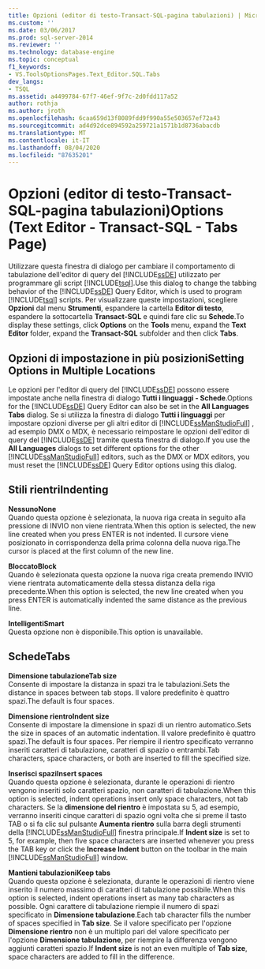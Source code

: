 ```yaml
---
title: Opzioni (editor di testo-Transact-SQL-pagina tabulazioni) | Microsoft Docs
ms.custom: ''
ms.date: 03/06/2017
ms.prod: sql-server-2014
ms.reviewer: ''
ms.technology: database-engine
ms.topic: conceptual
f1_keywords:
- VS.ToolsOptionsPages.Text_Editor.SQL.Tabs
dev_langs:
- TSQL
ms.assetid: a4499784-67f7-46ef-9f7c-2d0fdd117a52
author: rothja
ms.author: jroth
ms.openlocfilehash: 6caa659d13f8089fdd9f990a55e503657ef72a43
ms.sourcegitcommit: ad4d92dce894592a259721a1571b1d8736abacdb
ms.translationtype: MT
ms.contentlocale: it-IT
ms.lasthandoff: 08/04/2020
ms.locfileid: "87635201"
---
```

# <a name="options-text-editor---transact-sql---tabs-page"></a><span data-ttu-id="33a8a-102">Opzioni (editor di testo-Transact-SQL-pagina tabulazioni)</span><span class="sxs-lookup"><span data-stu-id="33a8a-102">Options (Text Editor - Transact-SQL - Tabs Page)</span></span>
  <span data-ttu-id="33a8a-103">Utilizzare questa finestra di dialogo per cambiare il comportamento di tabulazione dell'editor di query del [!INCLUDE[ssDE](../includes/ssde-md.md)] utilizzato per programmare gli script [!INCLUDE[tsql](../includes/tsql-md.md)].</span><span class="sxs-lookup"><span data-stu-id="33a8a-103">Use this dialog to change the tabbing behavior of the [!INCLUDE[ssDE](../includes/ssde-md.md)] Query Editor, which is used to program [!INCLUDE[tsql](../includes/tsql-md.md)] scripts.</span></span> <span data-ttu-id="33a8a-104">Per visualizzare queste impostazioni, scegliere **Opzioni** dal menu **Strumenti**, espandere la cartella **Editor di testo**, espandere la sottocartella **Transact-SQL** e quindi fare clic su **Schede**.</span><span class="sxs-lookup"><span data-stu-id="33a8a-104">To display these settings, click **Options** on the **Tools** menu, expand the **Text Editor** folder, expand the **Transact-SQL** subfolder and then click **Tabs**.</span></span>  
  
## <a name="setting-options-in-multiple-locations"></a><span data-ttu-id="33a8a-105">Opzioni di impostazione in più posizioni</span><span class="sxs-lookup"><span data-stu-id="33a8a-105">Setting Options in Multiple Locations</span></span>  
 <span data-ttu-id="33a8a-106">Le opzioni per l'editor di query del [!INCLUDE[ssDE](../includes/ssde-md.md)] possono essere impostate anche nella finestra di dialogo **Tutti i linguaggi - Schede**.</span><span class="sxs-lookup"><span data-stu-id="33a8a-106">Options for the [!INCLUDE[ssDE](../includes/ssde-md.md)] Query Editor can also be set in the **All Languages Tabs** dialog.</span></span> <span data-ttu-id="33a8a-107">Se si utilizza la finestra di dialogo **Tutti i linguaggi** per impostare opzioni diverse per gli altri editor di [!INCLUDE[ssManStudioFull](../includes/ssmanstudiofull-md.md)] , ad esempio DMX o MDX, è necessario reimpostare le opzioni dell'editor di query del [!INCLUDE[ssDE](../includes/ssde-md.md)] tramite questa finestra di dialogo.</span><span class="sxs-lookup"><span data-stu-id="33a8a-107">If you use the **All Languages** dialogs to set different options for the other [!INCLUDE[ssManStudioFull](../includes/ssmanstudiofull-md.md)] editors, such as the DMX or MDX editors, you must reset the [!INCLUDE[ssDE](../includes/ssde-md.md)] Query Editor options using this dialog.</span></span>  
  
## <a name="indenting"></a><span data-ttu-id="33a8a-108">Stili rientri</span><span class="sxs-lookup"><span data-stu-id="33a8a-108">Indenting</span></span>  
 <span data-ttu-id="33a8a-109">**Nessuno**</span><span class="sxs-lookup"><span data-stu-id="33a8a-109">**None**</span></span>  
 <span data-ttu-id="33a8a-110">Quando questa opzione è selezionata, la nuova riga creata in seguito alla pressione di INVIO non viene rientrata.</span><span class="sxs-lookup"><span data-stu-id="33a8a-110">When this option is selected, the new line created when you press ENTER is not indented.</span></span> <span data-ttu-id="33a8a-111">Il cursore viene posizionato in corrispondenza della prima colonna della nuova riga.</span><span class="sxs-lookup"><span data-stu-id="33a8a-111">The cursor is placed at the first column of the new line.</span></span>  
  
 <span data-ttu-id="33a8a-112">**Bloccato**</span><span class="sxs-lookup"><span data-stu-id="33a8a-112">**Block**</span></span>  
 <span data-ttu-id="33a8a-113">Quando è selezionata questa opzione la nuova riga creata premendo INVIO viene rientrata automaticamente della stessa distanza della riga precedente.</span><span class="sxs-lookup"><span data-stu-id="33a8a-113">When this option is selected, the new line created when you press ENTER is automatically indented the same distance as the previous line.</span></span>  
  
 <span data-ttu-id="33a8a-114">**Intelligenti**</span><span class="sxs-lookup"><span data-stu-id="33a8a-114">**Smart**</span></span>  
 <span data-ttu-id="33a8a-115">Questa opzione non è disponibile.</span><span class="sxs-lookup"><span data-stu-id="33a8a-115">This option is unavailable.</span></span>  
  
## <a name="tabs"></a><span data-ttu-id="33a8a-116">Schede</span><span class="sxs-lookup"><span data-stu-id="33a8a-116">Tabs</span></span>  
 <span data-ttu-id="33a8a-117">**Dimensione tabulazione**</span><span class="sxs-lookup"><span data-stu-id="33a8a-117">**Tab size**</span></span>  
 <span data-ttu-id="33a8a-118">Consente di impostare la distanza in spazi tra le tabulazioni.</span><span class="sxs-lookup"><span data-stu-id="33a8a-118">Sets the distance in spaces between tab stops.</span></span> <span data-ttu-id="33a8a-119">Il valore predefinito è quattro spazi.</span><span class="sxs-lookup"><span data-stu-id="33a8a-119">The default is four spaces.</span></span>  
  
 <span data-ttu-id="33a8a-120">**Dimensione rientro**</span><span class="sxs-lookup"><span data-stu-id="33a8a-120">**Indent size**</span></span>  
 <span data-ttu-id="33a8a-121">Consente di impostare la dimensione in spazi di un rientro automatico.</span><span class="sxs-lookup"><span data-stu-id="33a8a-121">Sets the size in spaces of an automatic indentation.</span></span> <span data-ttu-id="33a8a-122">Il valore predefinito è quattro spazi.</span><span class="sxs-lookup"><span data-stu-id="33a8a-122">The default is four spaces.</span></span> <span data-ttu-id="33a8a-123">Per riempire il rientro specificato verranno inseriti caratteri di tabulazione, caratteri di spazio o entrambi.</span><span class="sxs-lookup"><span data-stu-id="33a8a-123">Tab characters, space characters, or both are inserted to fill the specified size.</span></span>  
  
 <span data-ttu-id="33a8a-124">**Inserisci spazi**</span><span class="sxs-lookup"><span data-stu-id="33a8a-124">**Insert spaces**</span></span>  
 <span data-ttu-id="33a8a-125">Quando questa opzione è selezionata, durante le operazioni di rientro vengono inseriti solo caratteri spazio, non caratteri di tabulazione.</span><span class="sxs-lookup"><span data-stu-id="33a8a-125">When this option is selected, indent operations insert only space characters, not tab characters.</span></span> <span data-ttu-id="33a8a-126">Se la **dimensione del rientro** è impostata su 5, ad esempio, verranno inseriti cinque caratteri di spazio ogni volta che si preme il tasto TAB o si fa clic sul pulsante **Aumenta rientro** sulla barra degli strumenti della [!INCLUDE[ssManStudioFull](../includes/ssmanstudiofull-md.md)] finestra principale.</span><span class="sxs-lookup"><span data-stu-id="33a8a-126">If **Indent size** is set to 5, for example, then five space characters are inserted whenever you press the TAB key or click the **Increase Indent** button on the toolbar in the main [!INCLUDE[ssManStudioFull](../includes/ssmanstudiofull-md.md)] window.</span></span>  
  
 <span data-ttu-id="33a8a-127">**Mantieni tabulazioni**</span><span class="sxs-lookup"><span data-stu-id="33a8a-127">**Keep tabs**</span></span>  
 <span data-ttu-id="33a8a-128">Quando questa opzione è selezionata, durante le operazioni di rientro viene inserito il numero massimo di caratteri di tabulazione possibile.</span><span class="sxs-lookup"><span data-stu-id="33a8a-128">When this option is selected, indent operations insert as many tab characters as possible.</span></span> <span data-ttu-id="33a8a-129">Ogni carattere di tabulazione riempie il numero di spazi specificato in **Dimensione tabulazione**.</span><span class="sxs-lookup"><span data-stu-id="33a8a-129">Each tab character fills the number of spaces specified in **Tab size**.</span></span> <span data-ttu-id="33a8a-130">Se il valore specificato per l'opzione **Dimensione rientro** non è un multiplo pari del valore specificato per l'opzione **Dimensione tabulazione**, per riempire la differenza vengono aggiunti caratteri spazio.</span><span class="sxs-lookup"><span data-stu-id="33a8a-130">If **Indent size** is not an even multiple of **Tab size**, space characters are added to fill in the difference.</span></span>  
  
  
